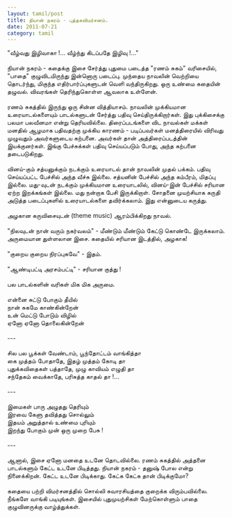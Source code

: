 ```yaml
---
layout: tamil/post
title: நியான் நகரம் - புத்தகவிமர்சனம்.
date: 2011-07-21
category: tamil
---
```


"வீழ்வது இழிவாகா !... வீழ்ந்து கிடப்பதே இழிவு !..."<br />
<br />
நியான் நகரம் - கதைக்கு இசை சேர்த்து புதுமை படைத்த "ரணம் சுகம்" வரிசையில், "பாதை" குழுவிடமிருந்து இன்னொரு படைப்பு. முந்தைய நாவலின் வெற்றியை தொடர்ந்து, மிகுந்த எதிர்பார்ப்புகளுடன் வெளி வந்திருகிறது. ஒரு உண்மை கதையின் தழுவல். விவரங்கள் தெரிந்துகொள்ள ஆவலாக உள்ளேன்.<br />
<br />
ரணம் சுகத்தில் இருந்து ஒரு சின்ன வித்தியாசம். நாவலின் முக்கியமான உரையாடல்களையும் பாடல்களுடன் சேர்த்து பதிவு செய்திருக்கிறார்கள். இது புக்கிசைக்கு பலமா பலவீனமா என்று தெரியவில்லை. திரைப்படங்களை விட நாவல்கள் மக்கள் மனதில் ஆழமாக பதிவதற்கு முக்கிய காரணம் - படிப்பவர்கள் மனத்திரையில் விரிவது முழுவதும் அவர்களுடைய கற்பனை. அவர்கள் தான் அத்திரைப்படத்தின் இயக்குனர்கள். இங்கு பேச்சுக்கள் பதிவு செய்யப்படும் போது, அந்த கற்பனை தடைபடுகிறது.<br />
<br />
வினய்-கும் சத்யனுக்கும் நடக்கும் உரையாடல் தான் நாவலின் முதல் பக்கம். பதிவு செய்யப்பட்ட பேச்சில் அந்த வீச்சு இல்லை. சத்யனின் பேச்சில் அந்த கம்பீரம், மிதப்பு இல்லை. மது-வுடன் நடக்கும் முக்கியமான உரையாடலில், வினய்-இன் பேச்சில் சரியான ஏற்ற இறக்கங்கள் இல்லை. மது நன்றாக பேசி இருக்கிறாள். சோதனை முயற்சியாக கருதி அடுத்த படைப்புகளில் உரையாடல்களை தவிர்க்கலாம். இது என்னுடைய கருத்து.<br />
<br />
அழகான கருவிசையுடன் (theme music) ஆரம்பிக்கிறது நாவல்.<br />
<br />
"நிலவுடன் நான் வரும் நகர்வலம்" - மீண்டும் மீண்டும் கேட்டு கொண்டே இருக்கலாம். அருமையான துள்ளலான இசை. கதையில் சரியான இடத்தில், அழகாக!<br />
<br />
"குறைய குறைய நிரப்புகவே" - இதம்.<br />
<br />
"ஆண்டிபட்டி அரசம்பட்டி" - சரியான குத்து !<br />
<br />
பல பாடல்களின் வரிகள் மிக மிக அருமை.<br />
<br />
என்னை சுட்டு போகும் தீயில்<br />
நான் சுகமே காண்கின்றேன்<br />
உன் மெட்டு போடும் விழில்<br />
ஏனோ ஏனோ தொலைகின்றேன்<br />
<br />
---<br />
<br />
சில பல பூக்கள் வேண்டாம், பூந்தோட்டம் வாங்கித்தா<br />
கை முத்தம் போதாதே, இதழ் முத்தம் கோடி தா<br />
புதுக்கவிதைகள் பத்தாதே, முழு காவியம் எழுதி தா<br />
சந்தேகம் வைக்காதே, பரிசுத்த காதல் தா !...<br />
<br />
---<br />
<br />
இமைகள் பாரு அழுதது தெரியும்<br />
இரவை கேளு தவித்தது சொல்லும்<br />
இதயம் அறுத்தால் உண்மை புரியும்<br />
இறந்து போகும் முன் ஒரு முறை பேசு !<br />
<br />
---<br />
<br />
ஆனால், இசை ஏனோ மனதை உடனே தொடவில்லை. ரணம் சுகத்தில் அத்தனை பாடல்களும் கேட்ட உடனே பிடித்தது. நியான் நகரம் - தனுஷ் போல என்று நினைக்கிறன். கேட்ட உடனே பிடிக்காது. கேட்க கேட்க தான் பிடிக்குமோ?<br />
<br />
கதையை பற்றி விமர்சனத்தில் சொல்லி சுவாரசியத்தை குறைக்க விரும்பவில்லை. நீங்களே வாங்கி படியுங்கள். இசையில் புதுமுயற்சிகள் மேற்கொள்ளும் பாதை குழுவினருக்கு வாழ்த்துக்கள்.<br />
<br />
